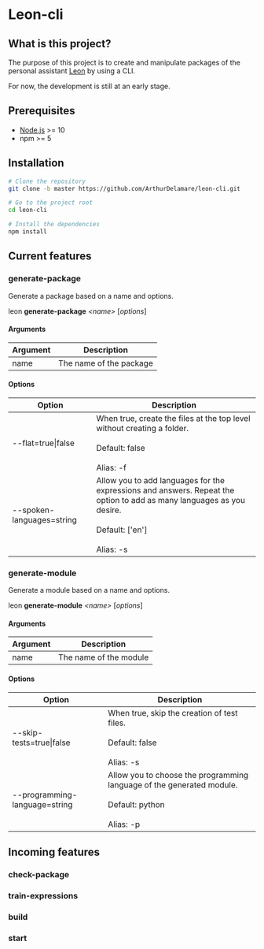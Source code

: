 # Leon-cli

## What is this project?
The purpose of this project is to create and manipulate packages of the personal assistant [Leon](https://github.com/leon-ai/leon) by using a CLI. 

For now, the development is still at an early stage.

## Prerequisites
- [Node.js](https://nodejs.org/en/) >= 10
- npm >= 5

## Installation
```bash
# Clone the repository
git clone -b master https://github.com/ArthurDelamare/leon-cli.git

# Go to the project root
cd leon-cli

# Install the dependencies
npm install
```

## Current features
### generate-package
Generate a package based on a name and options.

leon **generate-package** *\<name\>* \[*options*\]

#### Arguments
Argument | Description
------------ | -------------
name | The name of the package

#### Options
Option | Description
------------ | -------------
--flat=true\|false | When true, create the files at the top level without creating a folder.<br><br>Default: false<br><br>Alias: -f
--spoken-languages=string | Allow you to add languages for the expressions and answers. Repeat the option to add as many languages as you desire.<br><br>Default: \['en'\]<br><br>Alias: -s

### generate-module
Generate a module based on a name and options.

leon **generate-module** *\<name\>* \[*options*\]

#### Arguments
Argument | Description
------------ | -------------
name | The name of the module

#### Options
Option | Description
------------ | -------------
--skip-tests=true\|false | When true, skip the creation of test files.<br><br>Default: false<br><br>Alias: -s
--programming-language=string | Allow you to choose the programming language of the generated module.<br><br>Default: python<br><br>Alias: -p


## Incoming features
### check-package
### train-expressions
### build
### start

